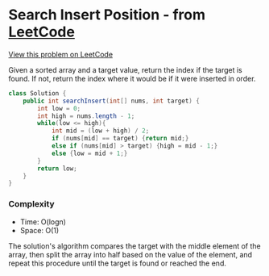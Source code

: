 # Search Insert Position - from [LeetCode](https://leetcode.com)
[View this problem on LeetCode](https://leetcode.com/problems/search-insert-position/description/)

Given a sorted array and a target value, return the index if the target is found. 
If not, return the index where it would be if it were inserted in order.

```java
class Solution {
    public int searchInsert(int[] nums, int target) {
        int low = 0;
        int high = nums.length - 1;
        while(low <= high){
            int mid = (low + high) / 2;
            if (nums[mid] == target) {return mid;}
            else if (nums[mid] > target) {high = mid - 1;}
            else {low = mid + 1;}
        }
        return low;
    }
}
```
### Complexity
* Time: O(logn)
* Space: O(1)

The solution's algorithm compares the target with the middle element of the array, 
then split the array into half based on the value of the element, 
and repeat this procedure until the target is found or reached the end.
